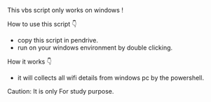 
This vbs script only works on windows !

How to use this script 👇
* copy this script in pendrive.
* run on your windows environment by double clicking.

How it works 👇
* it will collects all wifi details from windows pc by the powershell.

Caution: It is only For study purpose.

